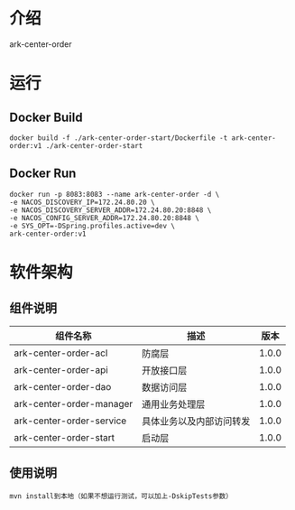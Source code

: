 # 介绍
ark-center-order

# 运行

## Docker Build
```shell
docker build -f ./ark-center-order-start/Dockerfile -t ark-center-order:v1 ./ark-center-order-start
```
## Docker Run
```shell
docker run -p 8083:8083 --name ark-center-order -d \
-e NACOS_DISCOVERY_IP=172.24.80.20 \
-e NACOS_DISCOVERY_SERVER_ADDR=172.24.80.20:8848 \
-e NACOS_CONFIG_SERVER_ADDR=172.24.80.20:8848 \
-e SYS_OPT=-DSpring.profiles.active=dev \
ark-center-order:v1
```

# 软件架构

## 组件说明

| 组件名称                       | 描述           | 版本    |
|----------------------------|--------------|-------|
| ark-center-order-acl     | 防腐层          | 1.0.0 |
| ark-center-order-api     | 开放接口层        | 1.0.0 |
| ark-center-order-dao     | 数据访问层        | 1.0.0 |
| ark-center-order-manager | 通用业务处理层      | 1.0.0 |
| ark-center-order-service | 具体业务以及内部访问转发 | 1.0.0 |
| ark-center-order-start   | 启动层          | 1.0.0 |


## 使用说明
```
mvn install到本地（如果不想运行测试，可以加上-DskipTests参数）
```